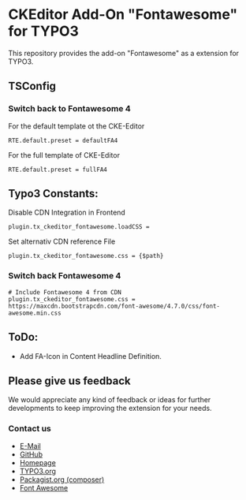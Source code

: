 # CKEditor Add-On "Fontawesome" for TYPO3
This repository provides the add-on "Fontawesome" as a extension for TYPO3.

## TSConfig
### Switch back to Fontawesome 4
For the default template ot the CKE-Editor
```
RTE.default.preset = defaultFA4
```
For the full template of CKE-Editor
```
RTE.default.preset = fullFA4
```

## Typo3 Constants:
Disable CDN Integration in Frontend
```
plugin.tx_ckeditor_fontawesome.loadCSS = 
```
Set alternativ CDN reference File
```
plugin.tx_ckeditor_fontawesome.css = {$path}
```

### Switch back Fontawesome 4
```
# Include Fontawesome 4 from CDN
plugin.tx_ckeditor_fontawesome.css = https://maxcdn.bootstrapcdn.com/font-awesome/4.7.0/css/font-awesome.min.css
```

## ToDo:
- Add FA-Icon in Content Headline Definition.

## Please give us feedback
We would appreciate any kind of feedback or ideas for further developments to keep improving the extension for your needs.

### Contact us
- [E-Mail](mailto:d.persky@gutenberghaus.de)
- [GitHub](https://github.com/DirkPersky/rte-ckeditor-fontawesome)
- [Homepage](https://web-kon.de)
- [TYPO3.org](https://extensions.typo3.org/extension/rte_ckeditor_fontawesome/)
- [Packagist.org (composer)](https://packagist.org/packages/dirkpersky/typo3-rte-ckeditor-fontawesome)
- [Font Awesome](https://fontawesome.com)
